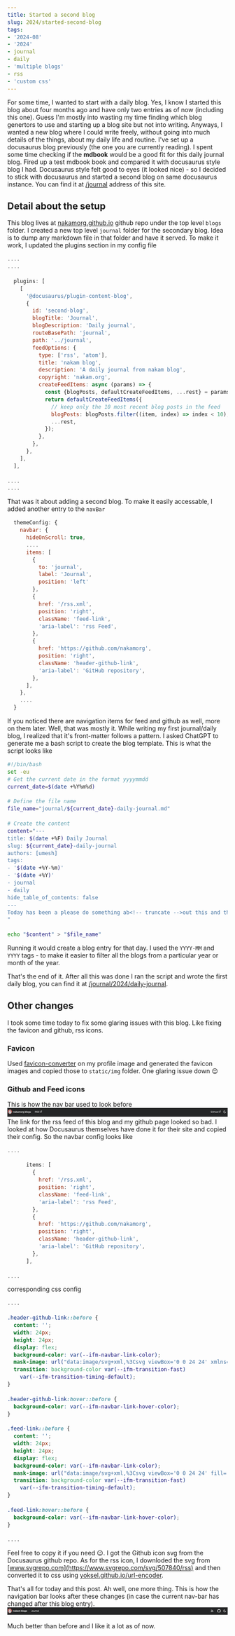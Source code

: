 ```yaml
---
title: Started a second blog
slug: 2024/started-second-blog
tags:
- '2024-08'
- '2024'
- journal
- daily
- 'multiple blogs'
- rss
- 'custom css'
---
```

For some time, I wanted to start with a daily blog. Yes, I know I started this blog about four months ago and have only two entries as of now (including this one). Guess I'm mostly into wasting<!-- truncate --> my time finding which blog genertors to use and starting up a blog site but not into writing. Anyways, I wanted a new blog where I could write freely, without going into much details of the things, about my daily life and routine. I've set up a docusaurus blog previously (the one you are currently reading). I spent some time checking if the **mdbook** would be a good fit for this daily journal blog. Fired up a test mdbook book and compared it with docusaurus style blog I had. Docusaurus style felt good to eyes (it looked nice) - so I decided to stick with docusaurus and started a second blog on same docusaurus instance. You can find it at [/journal](/journal) address of this site.

## Detail about the setup
This blog lives at [nakamorg.github.io](https://github.com/nakamorg/nakamorg.github.io) github repo under the top level `blogs` folder. I created a new top level `journal` folder for the secondary blog. Idea is to dump any markdown file in that folder and have it served. To make it work, I updated the plugins section in my config file
```js title="docusaurus.config.ts"
....
....

  plugins: [
    [
      '@docusaurus/plugin-content-blog',
      {
        id: 'second-blog',
        blogTitle: 'Journal',
        blogDescription: 'Daily journal',
        routeBasePath: 'journal',
        path: '../journal',
        feedOptions: {
          type: ['rss', 'atom'],
          title: 'nakam blog',
          description: 'A daily journal from nakam blog',
          copyright: 'nakam.org',
          createFeedItems: async (params) => {
            const {blogPosts, defaultCreateFeedItems, ...rest} = params;
            return defaultCreateFeedItems({
              // keep only the 10 most recent blog posts in the feed
              blogPosts: blogPosts.filter((item, index) => index < 10),
              ...rest,
            });
          },
        },
      },
    ],
  ],

....
....
```

That was it about adding a second blog. To make it easily accessable, I added another entry to the `navBar`
```js title="docusaurus.config.ts"
  themeConfig: {
    navbar: {
      hideOnScroll: true,
      ....
      items: [
        {
          to: 'journal',
          label: 'Journal',
          position: 'left'
        },
        {
          href: '/rss.xml',
          position: 'right',
          className: 'feed-link',
          'aria-label': 'rss Feed',
        },
        {
          href: 'https://github.com/nakamorg',
          position: 'right',
          className: 'header-github-link',
          'aria-label': 'GitHub repository',
        },
      ],
    },
    ....
  }
```

If you noticed there are navigation items for feed and github as well, more on them later. Well, that was mostly it. While writing my first journal/daily blog, I realized that it's front-matter follows a pattern. I asked ChatGPT to generate me a bash script to create the blog template. This is what the script looks like

```bash title="daily-blog-creator.sh"
#!/bin/bash
set -eu
# Get the current date in the format yyyymmdd
current_date=$(date +%Y%m%d)

# Define the file name
file_name="journal/${current_date}-daily-journal.md"

# Create the content
content="---
title: $(date +%F) Daily Journal
slug: ${current_date}-daily-journal
authors: [umesh]
tags:
- '$(date +%Y-%m)'
- '$(date +%Y)'
- journal
- daily
hide_table_of_contents: false
---
Today has been a please do something ab<!-- truncate -->out this and those.
"

echo "$content" > "$file_name"
```
Running it would create a blog entry for that day. I used the `YYYY-MM` and `YYYY` tags - to make it easier to filter all the blogs from a particular year or month of the year.

That's the end of it. After all this was done I ran the script and wrote the first daily blog, you can find it at [/journal/2024/daily-journal](/journal/2024/daily-journal).

## Other changes
I took some time today to fix some glaring issues with this blog. Like fixing the favicon and github, rss icons.
### Favicon
Used [favicon-converter](https://favicon.io/favicon-converter/) on my profile image and generated the favicon images and copied those to `static/img` folder. One glaring issue down :relieved:

### Github and Feed icons
This is how the nav bar used to look before
![old nav bar](assets/navbar-20240808.png)
The link for the rss feed of this blog and my github page looked so bad. I looked at how Docusaurus themselves have done it for their site and copied their config. So the navbar config looks like
```js title="docusaurus.config.ts"
....

      items: [
        {
          href: '/rss.xml',
          position: 'right',
          className: 'feed-link',
          'aria-label': 'rss Feed',
        },
        {
          href: 'https://github.com/nakamorg',
          position: 'right',
          className: 'header-github-link',
          'aria-label': 'GitHub repository',
        },
      ],

....
```
corresponding css config
```css title="src/css/custom.css"
....

.header-github-link::before {
  content: '';
  width: 24px;
  height: 24px;
  display: flex;
  background-color: var(--ifm-navbar-link-color);
  mask-image: url("data:image/svg+xml,%3Csvg viewBox='0 0 24 24' xmlns='http://www.w3.org/2000/svg'%3E%3Cpath d='M12 .297c-6.63 0-12 5.373-12 12 0 5.303 3.438 9.8 8.205 11.385.6.113.82-.258.82-.577 0-.285-.01-1.04-.015-2.04-3.338.724-4.042-1.61-4.042-1.61C4.422 18.07 3.633 17.7 3.633 17.7c-1.087-.744.084-.729.084-.729 1.205.084 1.838 1.236 1.838 1.236 1.07 1.835 2.809 1.305 3.495.998.108-.776.417-1.305.76-1.605-2.665-.3-5.466-1.332-5.466-5.93 0-1.31.465-2.38 1.235-3.22-.135-.303-.54-1.523.105-3.176 0 0 1.005-.322 3.3 1.23.96-.267 1.98-.399 3-.405 1.02.006 2.04.138 3 .405 2.28-1.552 3.285-1.23 3.285-1.23.645 1.653.24 2.873.12 3.176.765.84 1.23 1.91 1.23 3.22 0 4.61-2.805 5.625-5.475 5.92.42.36.81 1.096.81 2.22 0 1.606-.015 2.896-.015 3.286 0 .315.21.69.825.57C20.565 22.092 24 17.592 24 12.297c0-6.627-5.373-12-12-12'/%3E%3C/svg%3E");
  transition: background-color var(--ifm-transition-fast)
    var(--ifm-transition-timing-default);
}

.header-github-link:hover::before {
  background-color: var(--ifm-navbar-link-hover-color);
}

.feed-link::before {
  content: '';
  width: 24px;
  height: 24px;
  display: flex;
  background-color: var(--ifm-navbar-link-color);
  mask-image: url("data:image/svg+xml,%3Csvg viewBox='0 0 24 24' fill='none' xmlns='http://www.w3.org/2000/svg'%3E%3Cg id='SVGRepo_bgCarrier' stroke-width='0'%3E%3C/g%3E%3Cg id='SVGRepo_tracerCarrier' stroke-linecap='round' stroke-linejoin='round'%3E%3C/g%3E%3Cg id='SVGRepo_iconCarrier'%3E%3Cpath d='M7 18C7 18.5523 6.55228 19 6 19C5.44772 19 5 18.5523 5 18C5 17.4477 5.44772 17 6 17C6.55228 17 7 17.4477 7 18Z' stroke='%23323232' stroke-width='2'%3E%3C/path%3E%3Cpath d='M11 19C11 15.6863 8.31371 13 5 13' stroke='%23323232' stroke-width='2' stroke-linecap='round'%3E%3C/path%3E%3Cpath d='M15 19C15 13.4772 10.5228 9 5 9' stroke='%23323232' stroke-width='2' stroke-linecap='round'%3E%3C/path%3E%3Cpath d='M19 19C19 11.268 12.732 5 5 5' stroke='%23323232' stroke-width='2' stroke-linecap='round'%3E%3C/path%3E%3C/g%3E%3C/svg%3E");
  transition: background-color var(--ifm-transition-fast)
    var(--ifm-transition-timing-default);
}

.feed-link:hover::before {
  background-color: var(--ifm-navbar-link-hover-color);
}

....
```
Feel free to copy it if you need :wink:. I got the Github icon svg from the Docusaurus github repo. As for the rss icon, I downloded the svg from [www.svgrepo.com](https://www.svgrepo.com/svg/507840/rss) and then converted it to css using [yoksel.github.io/url-encoder](https://yoksel.github.io/url-encoder/).

That's all for today and this post. Ah well, one more thing. This is how the navigation bar looks after these changes (in case the current nav-bar has changed after this blog entry).
![new nav bar](./assets/new-navbar-20240808.png)

Much better than before and I like it a lot as of now.
